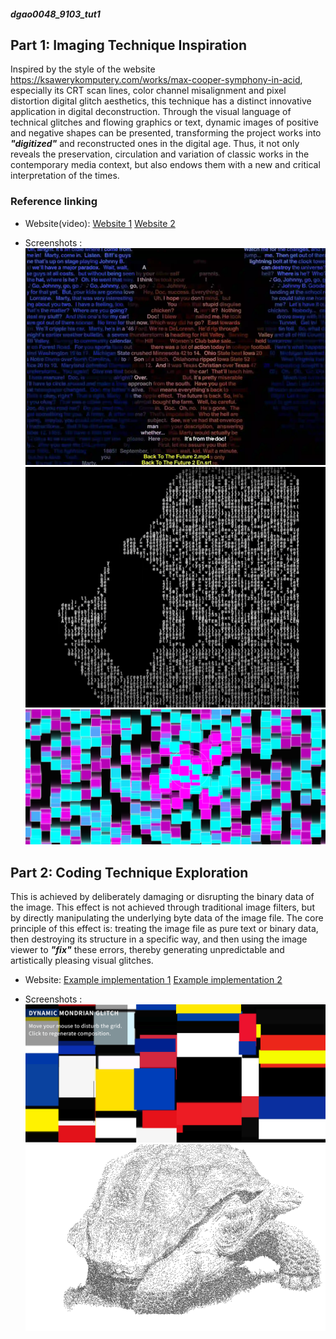 ##### dgao0048_9103_tut1  

## Part 1: Imaging Technique Inspiration

Inspired by the style of the website https://ksawerykomputery.com/works/max-cooper-symphony-in-acid, especially its CRT scan lines, color channel misalignment and pixel distortion digital glitch aesthetics, this technique has a distinct innovative application in digital deconstruction. Through the visual language of technical glitches and flowing graphics or text, dynamic images of positive and negative shapes can be presented, transforming the project works into **_"digitized"_** and reconstructed ones in the digital age. Thus, it not only reveals the preservation, circulation and variation of classic works in the contemporary media context, but also endows them with a new and critical interpretation of the times.

### Reference linking
- Website(video):
[Website 1](https://srt.ksawerykomputery.pl)
[Website 2](http://xhslink.com/o/3e17CX2SjZw)

- Screenshots :
![Image 1](./ReadmeImages/1.png)
![Image 2](./ReadmeImages/2.png)
![Image 3](./ReadmeImages/3.png)

## Part 2: Coding Technique Exploration

This is achieved by deliberately damaging or disrupting the binary data of the image. This effect is not achieved through traditional image filters, but by directly manipulating the underlying byte data of the image file. The core principle of this effect is: treating the image file as pure text or binary data, then destroying its structure in a specific way, and then using the image viewer to **_"fix"_** these errors, thereby generating unpredictable and artistically pleasing visual glitches.

- Website:
[Example implementation 1](http://127.0.0.1:5501/glitch_effect/index.html)
[Example implementation 2](https://openprocessing.org/sketch/2219978/#code)

- Screenshots :
![Image 4](./ReadmeImages/4.png)
![Image 5](./ReadmeImages/5.png)
